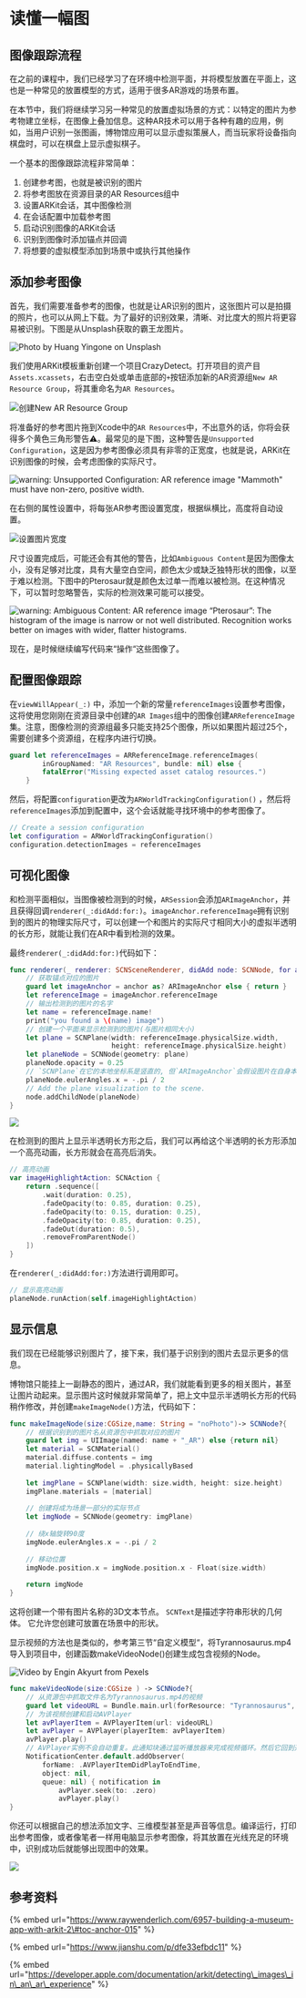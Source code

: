 # 读懂一幅图

## 图像跟踪流程

在之前的课程中，我们已经学习了在环境中检测平面，并将模型放置在平面上，这也是一种常见的放置模型的方式，适用于很多AR游戏的场景布置。

在本节中，我们将继续学习另一种常见的放置虚拟场景的方式：以特定的图片为参考物建立坐标，在图像上叠加信息。这种AR技术可以用于各种有趣的应用，例如，当用户识别一张图画，博物馆应用可以显示虚拟策展人，而当玩家将设备指向棋盘时，可以在棋盘上显示虚拟棋子。

一个基本的图像跟踪流程非常简单：

1. 创建参考图，也就是被识别的图片
2. 将参考图放在资源目录的AR Resources组中
3. 设置ARKit会话，其中图像检测
4. 在会话配置中加载参考图
5. 启动识别图像的ARKit会话
6. 识别到图像时添加锚点并回调
7. 将想要的虚拟模型添加到场景中或执行其他操作

## 添加参考图像

首先，我们需要准备参考的图像，也就是让AR识别的图片，这张图片可以是拍摄的照片，也可以从网上下载。为了最好的识别效果，清晰、对比度大的照片将更容易被识别。下图是从Unsplash获取的霸王龙图片。

![Photo by Huang Yingone on Unsplash](.gitbook/assets/24.jpeg)

我们使用ARKit模板重新创建一个项目CrazyDetect。打开项目的资产目`Assets.xcassets`，右击空白处或单击底部的`+`按钮添加新的AR资源组`New AR Resource Group`，将其重命名为`AR Resources`。

![&#x521B;&#x5EFA;New AR Resource Group](.gitbook/assets/25.png)

将准备好的参考图片拖到Xcode中的`AR Resources`中，不出意外的话，你将会获得多个黄色三角形警告⚠️。最常见的是下图，这种警告是`Unsupported Configuration`，这是因为参考图像必须具有非零的正宽度，也就是说，ARKit在识别图像的时候，会考虑图像的实际尺寸。

![warning: Unsupported Configuration: AR reference image &quot;Mammoth&quot; must have non-zero, positive width.](.gitbook/assets/26.png)

在右侧的属性设置中，将每张AR参考图设置宽度，根据纵横比，高度将自动设置。

![&#x8BBE;&#x7F6E;&#x56FE;&#x7247;&#x5BBD;&#x5EA6;](.gitbook/assets/27.png)

尺寸设置完成后，可能还会有其他的警告，比如`Ambiguous Content`是因为图像太小，没有足够对比度，具有大量空白空间，颜色太少或缺乏独特形状的图像，以至于难以检测。下图中的Pterosaur就是颜色太过单一而难以被检测。在这种情况下，可以暂时忽略警告，实际的检测效果可能可以接受。

![warning: Ambiguous Content: AR reference image &#x201C;Pterosaur&#x201D;: The histogram of the image is narrow or not well distributed. Recognition works better on images with wider, flatter histograms.](.gitbook/assets/28.png)

现在，是时候继续编写代码来“操作“这些图像了。

## 配置图像跟踪

在`viewWillAppear(_:)` 中，添加一个新的常量`referenceImages`设置参考图像，这将使用您刚刚在资源目录中创建的`AR Images`组中的图像创建`ARReferenceImage`集。注意，图像检测的资源组最多只能支持25个图像，所以如果图片超过25个，需要创建多个资源组，在程序内进行切换。

```swift
guard let referenceImages = ARReferenceImage.referenceImages(
        inGroupNamed: "AR Resources", bundle: nil) else {
        fatalError("Missing expected asset catalog resources.")
    }
```

然后，将配置`configuration`更改为`ARWorldTrackingConfiguration()` ，然后将`referenceImages`添加到配置中，这个会话就能寻找环境中的参考图像了。

```swift
// Create a session configuration
let configuration = ARWorldTrackingConfiguration()
configuration.detectionImages = referenceImages
```

## 可视化图像

和检测平面相似，当图像被检测到的时候，`ARSession`会添加`ARImageAnchor`，并且获得回调`renderer(_:didAdd:for:)`。`imageAnchor.referenceImage`拥有识别到的图片的物理实际尺寸，可以创建一个和图片的实际尺寸相同大小的虚拟半透明的长方形，就能让我们在AR中看到检测的效果。

最终`renderer(_:didAdd:for:)`代码如下：

```swift
func renderer(_ renderer: SCNSceneRenderer, didAdd node: SCNNode, for anchor: ARAnchor) {
    // 获取锚点对应的图片
    guard let imageAnchor = anchor as? ARImageAnchor else { return }
    let referenceImage = imageAnchor.referenceImage
    // 输出检测到的图片的名字
    let name = referenceImage.name!
    print("you found a \(name) image")
    // 创建一个平面来显示检测到的图片(与图片相同大小)
    let plane = SCNPlane(width: referenceImage.physicalSize.width,
                         height: referenceImage.physicalSize.height)
    let planeNode = SCNNode(geometry: plane)
    planeNode.opacity = 0.25
    // `SCNPlane`在它的本地坐标系是竖直的, 但`ARImageAnchor`会假设图片在自身本地坐标系中是水平的,所以要旋转平面.
    planeNode.eulerAngles.x = -.pi / 2
    // Add the plane visualization to the scene.
    node.addChildNode(planeNode)
}
```

![](.gitbook/assets/29.png)

在检测到的图片上显示半透明长方形之后，我们可以再给这个半透明的长方形添加一个高亮动画，长方形就会在高亮后消失。

```swift
// 高亮动画
var imageHighlightAction: SCNAction {
    return .sequence([
        .wait(duration: 0.25),
        .fadeOpacity(to: 0.85, duration: 0.25),
        .fadeOpacity(to: 0.15, duration: 0.25),
        .fadeOpacity(to: 0.85, duration: 0.25),
        .fadeOut(duration: 0.5),
        .removeFromParentNode()
    ])
}
```

在`renderer(_:didAdd:for:)`方法进行调用即可。

```swift
// 显示高亮动画
planeNode.runAction(self.imageHighlightAction)
```

## 显示信息

我们现在已经能够识别图片了，接下来，我们基于识别到的图片去显示更多的信息。

博物馆只能挂上一副静态的图片，通过AR，我们就能看到更多的相关图片，甚至让图片动起来。显示图片这时候就非常简单了，把上文中显示半透明长方形的代码稍作修改，并创建`makeImageNode()`方法，代码如下：

```swift
func makeImageNode(size:CGSize,name: String = "noPhoto")-> SCNNode?{
    // 根据识别到的图片名从资源包中抓取对应的图片
    guard let img = UIImage(named: name + "_AR") else {return nil}
    let material = SCNMaterial()
    material.diffuse.contents = img
    material.lightingModel = .physicallyBased
    
    let imgPlane = SCNPlane(width: size.width, height: size.height)
    imgPlane.materials = [material]
    
    // 创建将成为场景一部分的实际节点
    let imgNode = SCNNode(geometry: imgPlane)
    
    // 绕x轴旋转90度
    imgNode.eulerAngles.x = -.pi / 2
    
    // 移动位置
    imgNode.position.x = imgNode.position.x - Float(size.width)
    
    return imgNode
}
```

这将创建一个带有图片名称的3D文本节点。 `SCNText`是描述字符串形状的几何体。 它允许您创建可放置在场景中的形状。 

显示视频的方法也是类似的，参考第三节“自定义模型“，将Tyrannosaurus.mp4导入到项目中，创建函数makeVideoNode\(\)创建生成包含视频的Node。

![Video by Engin Akyurt from Pexels](.gitbook/assets/30.png)

```swift
func makeVideoNode(size:CGSize ) -> SCNNode?{
    // 从资源包中抓取文件名为Tyrannosaurus.mp4的视频
    guard let videoURL = Bundle.main.url(forResource: "Tyrannosaurus", withExtension: "mov") else {return nil}
    // 为该视频创建和启动AVPlayer
    let avPlayerItem = AVPlayerItem(url: videoURL)
    let avPlayer = AVPlayer(playerItem: avPlayerItem)
    avPlayer.play()
    // AVPlayer实例不会自动重复。此通知块通过监听播放器来完成视频循环。然后它回到开头并重新开始。
    NotificationCenter.default.addObserver(
        forName: .AVPlayerItemDidPlayToEndTime,
        object: nil,
        queue: nil) { notification in
            avPlayer.seek(to: .zero)
            avPlayer.play()
}
```

你还可以根据自己的想法添加文字、三维模型甚至是声音等信息。编译运行，打印出参考图像，或者像笔者一样用电脑显示参考图像，将其放置在光线充足的环境中，识别成功后就能够出现图中的效果。

![](.gitbook/assets/image%20%288%29.png)

## 参考资料

{% embed url="https://www.raywenderlich.com/6957-building-a-museum-app-with-arkit-2\#toc-anchor-015" %}

{% embed url="https://www.jianshu.com/p/dfe33efbdc11" %}

{% embed url="https://developer.apple.com/documentation/arkit/detecting\_images\_in\_an\_ar\_experience" %}





